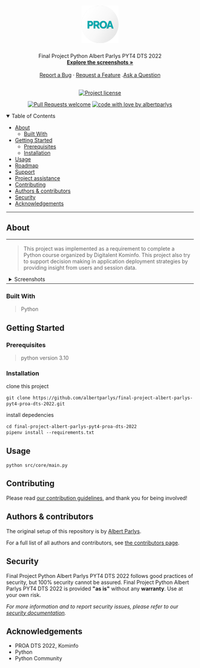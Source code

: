 <h1 align="center">
  <a href="https://github.com/albertparlys/final-project-albert-parlys-pyt4-proa-dts-2022">
    <!-- Please provide path to your logo here -->
    <img src="docs/images/PROA-icon-300px.png" alt="Logo" width="100" height="100">
  </a>
</h1>

<div align="center">
  Final Project Python Albert Parlys PYT4 DTS 2022
  <br />
  <a href="#about"><strong>Explore the screenshots »</strong></a>
  <br />
  <br />
  <a href="https://github.com/albertparlys/final-project-albert-parlys-pyt4-proa-dts-2022/issues/new?assignees=&labels=bug&template=01_BUG_REPORT.md&title=bug%3A+">Report a Bug</a>
  ·
  <a href="https://github.com/albertparlys/final-project-albert-parlys-pyt4-proa-dts-2022/issues/new?assignees=&labels=enhancement&template=02_FEATURE_REQUEST.md&title=feat%3A+">Request a Feature</a>
  .<a href="https://github.com/albertparlys/final-project-albert-parlys-pyt4-proa-dts-2022/discussions">Ask a Question</a>
</div>

<div align="center">
<br />

[![Project license](https://img.shields.io/github/license/albertparlys/final-project-albert-parlys-pyt4-proa-dts-2022.svg?style=flat-square)](LICENSE)

[![Pull Requests welcome](https://img.shields.io/badge/PRs-welcome-ff69b4.svg?style=flat-square)](https://github.com/albertparlys/final-project-albert-parlys-pyt4-proa-dts-2022/issues?q=is%3Aissue+is%3Aopen+label%3A%22help+wanted%22)
[![code with love by albertparlys](https://img.shields.io/badge/%3C%2F%3E%20with%20%E2%99%A5%20by-albertparlys-ff1414.svg?style=flat-square)](https://github.com/albertparlys)

</div>

<details open="open">
<summary>Table of Contents</summary>

- [About](#about)
  - [Built With](#built-with)
- [Getting Started](#getting-started)
  - [Prerequisites](#prerequisites)
  - [Installation](#installation)
- [Usage](#usage)
- [Roadmap](#roadmap)
- [Support](#support)
- [Project assistance](#project-assistance)
- [Contributing](#contributing)
- [Authors & contributors](#authors--contributors)
- [Security](#security)
- [Acknowledgements](#acknowledgements)

</details>

---

## About

<table><tr><td>

> This project was implemented as a requirement to complete a Python course organized by Digitalent Kominfo.
> This project also try to support decision making in application deployment strategies by providing insight from users and session data.

<details>
<summary>Screenshots</summary>
<br>

|                               Data Preparation                               |                                Output                                |
| :--------------------------------------------------------------------------: | :------------------------------------------------------------------: |
| <img src="docs/images/screenshot.png" title="Data Preparation" width="100%"> | <img src="docs/images/screenshot_2.png" title="Output" width="100%"> |

</details>

</td></tr></table>

### Built With

> Python

## Getting Started

### Prerequisites

> python version 3.10

### Installation

clone this project

```
git clone https://github.com/albertparlys/final-project-albert-parlys-pyt4-proa-dts-2022.git
```

install depedencies

```
cd final-project-albert-parlys-pyt4-proa-dts-2022
pipenv install --requirements.txt
```

## Usage

```
python src/core/main.py
```

## Contributing

Please read [our contribution guidelines](docs/CONTRIBUTING.md), and thank you for being involved!

## Authors & contributors

The original setup of this repository is by [Albert Parlys](https://github.com/albertparlys).

For a full list of all authors and contributors, see [the contributors page](https://github.com/albertparlys/final-project-albert-parlys-pyt4-proa-dts-2022/contributors).

## Security

Final Project Python Albert Parlys PYT4 DTS 2022 follows good practices of security, but 100% security cannot be assured.
Final Project Python Albert Parlys PYT4 DTS 2022 is provided **"as is"** without any **warranty**. Use at your own risk.

_For more information and to report security issues, please refer to our [security documentation](docs/SECURITY.md)._

## Acknowledgements

- PROA DTS 2022, Kominfo
- Python
- Python Community
